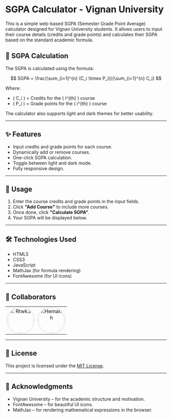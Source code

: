 # SGPA Calculator - Vignan University

This is a simple web-based SGPA (Semester Grade Point Average) calculator designed for Vignan University students. It allows users to input their course details (credits and grade points) and calculates their SGPA based on the standard academic formula.

## 📐 SGPA Calculation

The SGPA is calculated using the formula:

$$
SGPA = \frac{\sum_{i=1}^{n} (C_i \times P_i)}{\sum_{i=1}^{n} C_i}
$$

Where:
- \( C_i \) = Credits for the \( i^{th} \) course  
- \( P_i \) = Grade points for the \( i^{th} \) course

The calculator also supports light and dark themes for better usability.

---

## ✨ Features

- Input credits and grade points for each course.
- Dynamically add or remove courses.
- One-click SGPA calculation.
- Toggle between light and dark mode.
- Fully responsive design.

---

## 🚀 Usage

1. Enter the course credits and grade points in the input fields.
2. Click **"Add Course"** to include more courses.
3. Once done, click **"Calculate SGPA"**.
4. Your SGPA will be displayed below.

---

## 🛠️ Technologies Used

- HTML5
- CSS3
- JavaScript
- MathJax (for formula rendering)
- FontAwesome (for UI icons)

---

## 👥 Collaborators

<table>
  <tr>
    <td align="center">
      <a href="https://github.com/rtwk3" target="_blank">
        <img src="https://github.com/rtwk3.png" width="80" height="80" style="border-radius: 50%; box-shadow: 0 0 10px rgba(0,0,0,0.15);" alt="Rtwk3"/>
      </a>
    </td>
    <td align="center">
      <a href="https://github.com/Hemanth251005" target="_blank">
        <img src="https://github.com/Hemanth251005.png" width="80" height="80" style="border-radius: 50%; box-shadow: 0 0 10px rgba(0,0,0,0.15);" alt="Hemanth"/>
      </a>
    </td>
  </tr>
</table>



---

## 📜 License

This project is licensed under the [MIT License](LICENSE).

---

## 🙏 Acknowledgments

- Vignan University – for the academic structure and motivation.
- FontAwesome – for beautiful UI icons.
- MathJax – for rendering mathematical expressions in the browser.
